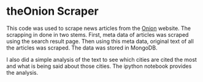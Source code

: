 # theOnion Scraper

This code was used to scrape news articles from the [Onion](http://www.theonion.com/) website. The scrapping in done in two stems. First, meta data of articles was scraped using the search result page. Then using this meta data, original text of all the articles was scraped. The data was stored in MongoDB.

I also did a simple analysis of the text to see which cities are cited the most and what is being said about those cities. The ipython notebook provides the analysis.
